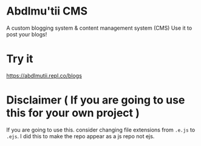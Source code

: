 # Abdlmu'tii CMS
A custom blogging system &amp; content management system (CMS)
Use it to post your blogs!

# Try it
https://abdlmutii.repl.co/blogs

# Disclaimer ( If you are going to use this for your own project )
If you are going to use this. consider changing file extensions from `.e.js` to `.ejs`.
I did this to make the repo appear as a js repo not ejs.
